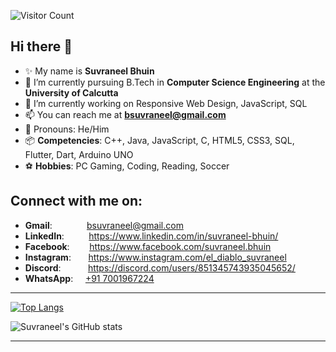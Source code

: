 ![Visitor Count](https://profile-counter.glitch.me/{Suvraneel}/count.svg)

## Hi there 👋

<!--
**Suvraneel/Suvraneel** is a ✨ _special_ ✨ repository because its `README.md` (this file) appears on your GitHub profile.

Here are some ideas to get you started:-->

- ✨ My name is **Suvraneel Bhuin**
- 🔭 I’m currently pursuing B.Tech in **Computer Science Engineering** at the **University of Calcutta**
- 🌱 I’m currently working on Responsive Web Design, JavaScript, SQL
- :mailbox: You can reach me at **bsuvraneel@gmail.com**
- :jack_o_lantern: Pronouns: He/Him
- :package: **Competencies**: C++, Java, JavaScript, C, HTML5, CSS3, SQL, Flutter, Dart, Arduino UNO
- :soccer: **Hobbies**: PC Gaming, Coding, Reading, Soccer

## Connect with me on:
<!--
<p align="left">
<a href="https://www.linkedin.com/in/suvraneel-bhuin" target="_blank"><img style="filter: invert(1);" src="https://raw.githubusercontent.com/Suvraneel/Suvraneel.github.io/main/resources/Social-Dark-icons/linkedin.svg" height="30" width="40"></a>
<a href="https://www.instagram.com/el_diablo_suvraneel" target="_blank"><img style="filter: invert(1);" src="https://raw.githubusercontent.com/Suvraneel/Suvraneel.github.io/main/resources/Social-Dark-icons/instagram.svg" height="30" width="40"></a>
<a href="https://github.com/Suvraneel" target="_blank"><img style="filter: invert(1);"  src="https://raw.githubusercontent.com/Suvraneel/Suvraneel.github.io/main/resources/Social-Dark-icons/github.svg" height="30" width="40"></a>
<a href="https://www.facebook.com/suvraneel.bhuin" target="_blank"><img style="filter: invert(1);"  src="https://raw.githubusercontent.com/Suvraneel/Suvraneel.github.io/main/resources/Social-Dark-icons/facebook.svg" height="30" width="40"></a>
<a href="https://discord.com/users/851345743935045652/" id="discord"><img style="filter: invert(1);"  src="https://raw.githubusercontent.com/Suvraneel/Suvraneel.github.io/main/resources/Social-Dark-icons/discord.svg" height="30" width="40"></a>
</p>-->

- **Gmail**: &nbsp;&nbsp;&nbsp;&nbsp;&nbsp;&nbsp;&nbsp;&nbsp;&nbsp;&nbsp;&nbsp;&nbsp; bsuvraneel@gmail.com
- **LinkedIn**: &nbsp;&nbsp;&nbsp;&nbsp;&nbsp;&nbsp;&nbsp;&nbsp; https://www.linkedin.com/in/suvraneel-bhuin/
- **Facebook**: &nbsp;&nbsp;&nbsp;&nbsp;&nbsp;&nbsp; https://www.facebook.com/suvraneel.bhuin
- **Instagram**: &nbsp;&nbsp;&nbsp;&nbsp;&nbsp; https://www.instagram.com/el_diablo_suvraneel
- **Discord**: &nbsp;&nbsp;&nbsp;&nbsp;&nbsp;&nbsp;&nbsp;&nbsp;&nbsp; https://discord.com/users/851345743935045652/
- **WhatsApp**: &nbsp;&nbsp;&nbsp; [+91 7001967224](https://api.whatsapp.com/send?phone=917001967224&text=Hi!%20Suvraneel!!)

***

[![Top Langs](https://github-readme-stats.vercel.app/api/top-langs/?username=suvraneel&langs_count=8)](https://github.com/suvraneel/github-readme-stats)

![Suvraneel's GitHub stats](https://github-readme-stats.vercel.app/api?username=suvraneel&show_icons=true&theme=radical)

***
